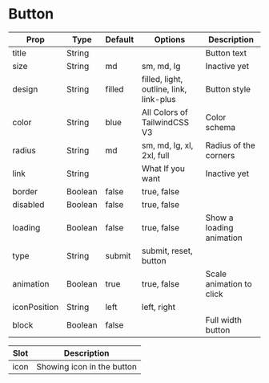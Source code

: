 # Button

| Prop         | Type    | Default | Options                                 | Description              |
|--------------|---------|---------|-----------------------------------------|--------------------------|
| title        | String  |         |                                         | Button text              |
| size         | String  | md      | sm, md, lg                              | Inactive yet             |
| design       | String  | filled  | filled, light, outline, link, link-plus | Button style             |
| color        | String  | blue    | All Colors of TailwindCSS V3            | Color schema             |
| radius       | String  | md      | sm, md, lg, xl, 2xl, full               | Radius of the corners    |
| link         | String  |         | What If you want                        | Inactive yet             |
| border       | Boolean | false   | true, false                             |                          |
| disabled     | Boolean | false   | true, false                             |                          |
| loading      | Boolean | false   | true, false                             | Show a loading animation |
| type         | String  | submit  | submit, reset, button                   |                          |
| animation    | Boolean | true    | true, false                             | Scale animation to click |
| iconPosition | String  | left    | left, right                             |                          |
| block        | Boolean | false   |                                         | Full width button        |

| Slot | Description                |
|------|----------------------------|
| icon | Showing icon in the button |